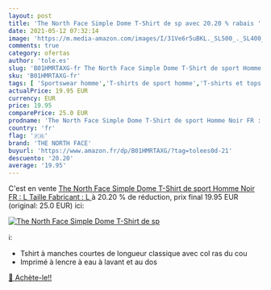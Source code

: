 ```yaml
---
layout: post
title: 'The North Face Simple Dome T-Shirt de sp avec 20.20 % rabais '
date: 2021-05-12 07:32:14
image: 'https://m.media-amazon.com/images/I/31Ve6r5uBKL._SL500_._SL400_.jpg'
comments: true
category: ofertas
author: 'tole.es'
slug: 'B01HMRTAXG-fr The North Face Simple Dome T-Shirt de sport Homme Noir FR...'
sku: 'B01HMRTAXG-fr'
tags: [ 'Sportswear homme','T-shirts de sport homme','T-shirts et tops de sport homme','Vêtements','Vêtements homme','the north face', ]
actualPrice: 19.95 EUR
currency: EUR
price: 19.95
comparePrice: 25.0 EUR
prodname: 'The North Face Simple Dome T-Shirt de sport Homme Noir FR : L  Taille Fabricant : L '
country: 'fr'
flag: '🇫🇷'
brand: 'THE NORTH FACE'
buyurl: 'https://www.amazon.fr/dp/B01HMRTAXG/?tag=tolees0d-21'
descuento: '20.20'
average: '19.95'
---
```


C'est en vente [The North Face Simple Dome T-Shirt de sport Homme Noir FR : L  Taille Fabricant : L ](https://www.amazon.fr/dp/B01HMRTAXG/?tag=tolees0d-21)  à  20.20 % de réduction, prix final  19.95 EUR (original: 25.0 EUR) ici:

[![The North Face Simple Dome T-Shirt de sp](https://m.media-amazon.com/images/I/31Ve6r5uBKL._SL500_._SL400_.jpg)](https://www.amazon.fr/dp/B01HMRTAXG/?tag=tolees0d-21)

ℹ️:

- Tshirt à manches courtes de longueur classique avec col ras du cou
- Imprimé à lencre à eau à lavant et au dos

[🛒 Achète-le!!](https://www.amazon.fr/dp/B01HMRTAXG/?tag=tolees0d-21)
